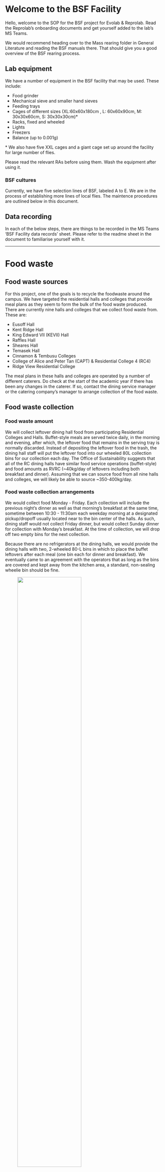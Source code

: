 Welcome to the BSF Facility
===========================

Hello, welcome to the SOP for the BSF project for Evolab & Reprolab.
Read the Reprolab’s onboarding documents and get yourself added to the
lab’s MS Teams.

We would recommend heading over to the Mass rearing folder in General
Literature and reading the BSF manuals there. That should give you a
good overview of the BSF rearing process.

Lab equipment
-------------

We have a number of equipment in the BSF facility that may be used.
These include:

-   Food grinder
-   Mechanical sieve and smaller hand sieves
-   Feeding trays
-   Cages of different sizes (XL:60x60x180cm , L: 60x60x90cm, M:
    30x30x60cm, S: 30x30x30cm)\*
-   Racks, fixed and wheeled
-   Lights
-   Freezers
-   Balance (up to 0.001g)

\* We also have five XXL cages and a giant cage set up around the
facility for large number of flies.

Please read the relevant RAs before using them. Wash the equipment after
using it.

### BSF cultures

Currently, we have five selection lines of BSF, labeled A to E. We are
in the process of establishing more lines of local flies. The maintence
procedures are outlined below in this document.

Data recording
--------------

In each of the below steps, there are things to be recorded in the MS
Teams ‘BSF Facility data records’ sheet. Please refer to the readme
sheet in the document to familiarise yourself with it.

------------------------------------------------------------------------

Food waste
==========

Food waste sources
------------------

For this project, one of the goals is to recycle the foodwaste around
the campus. We have targeted the residential halls and colleges that
provide meal plans as they seem to form the bulk of the food waste
produced. There are currently nine halls and colleges that we collect
food waste from. These are:

-   Eusoff Hall
-   Kent Ridge Hall
-   King Edward VII (KEVII) Hall
-   Raffles Hall
-   Sheares Hall
-   Temasek Hall
-   Cinnamon & Tembusu Colleges
-   College of Alice and Peter Tan (CAPT) & Residential College 4 (RC4)
-   Ridge View Residential College

The meal plans in these halls and colleges are operated by a number of
different caterers. Do check at the start of the academic year if there
has been any changes in the caterer. If so, contact the dining service
manager or the catering company’s manager to arrange collection of the
food waste.

Food waste collection
---------------------

### Food waste amount

We will collect leftover dining hall food from participating Residential
Colleges and Halls. Buffet-style meals are served twice daily, in the
morning and evening, after which, the leftover food that remains in the
serving tray is normally discarded. Instead of depositing the leftover
food in the trash, the dining hall staff will put the leftover food into
our wheeled 80L collection bins for our collection each day. The Office
of Sustainability suggests that all of the RC dining halls have similar
food service operations (buffet-style) and food amounts as RVRC
(\~40kg/day of leftovers including both breakfast and dinner). Assuming
that we can source food from all nine halls and colleges, we will likely
be able to source \~350-400kg/day.

### Food waste collection arrangements

We would collect food Monday - Friday. Each collection will include the
previous night’s dinner as well as that morning’s breakfast at the same
time, sometime between 10:30 - 11:30am each weekday morning at a
designated pickup/dropoff usually located near to the bin center of the
halls. As such, dining staff would not collect Friday dinner, but would
collect Sunday dinner for collection with Monday’s breakfast. At the
time of collection, we will drop off two empty bins for the next
collection.

Because there are no refrigerators at the dining halls, we would provide
the dining halls with two, 2-wheeled 80-L bins in which to place the
buffet leftovers after each meal (one bin each for dinner and
breakfast). We eventually came to an agreement with the operators that
as long as the bins are covered and kept away from the kitchen area, a
standard, non-sealing wheelie bin should be fine.

<figure>
<img src="images/FW_route.PNG" style="width:70.0%" alt="" /><figcaption>Fig 1. Food waste collection route.</figcaption>
</figure>

### School holidays

During the semester break, the food service will not be running.
Alternative arrangements from outside the campus will have to be made to
tide ths BSFs over during this time. Some food waste may be collected
from the canteen operators but this is unlikely to be sufficient. We
have tried to stock up on dry goods such as biscuits as feed but this is
not optimal for BSFs. We noticed higher than normal mortality in the
trays during this period. Food service should resume a week before the
new semester starts.

Food waste processing
---------------------

On returning from food collection, bins containing food waste are
unloaded from the lorry bed manually. They are then wheeled to the main
area and weighed. The food waste is then fed into the grinder or
handheld mixer depending on the amount of food waste collected. If the
food waste is too dry, water might have to be added. If the food waste
is too wet, dry substrate such as bread or biscuits will be added to
reduce the wetness of the food. These additional steps helps to
homogenise the quality of food waste and the optimal moisture content
for the larval consumption.

------------------------------------------------------------------------

Nursery
=======

Egg traps are replaced every Monday, Wednesday and Thursday. The eggs
are collected from the mating cages should be between 2-3 days old. The
egg traps are then weighed to determine the weight of eggs on it.
Nurseries should be set up immediately in case of early hatching.
Currently, nurseries are made using chicken feed sourced from Lian Wah
Hang Quail Poultry Farm. Generally, \~100g of dry chicken feed is added
to 1g of BSF eggs at 60% moisture, rounded to the closest 0.1g of eggs.
A maximum of 5g of eggs in used in each nursery as the chicken feed
layer will get too thick.

| Mass of eggs (g) | Dry chicken feed (g) | Water (g) | Container size |
|------------------|----------------------|-----------|----------------|
| \<1              | 100                  | 150       | Small          |
| 1-2              | 100-200              | 150-300   | Medium         |
| 2-3              | 200-300              | 300-450   | Large          |
| 3-4              | 300-400              | 450-600   | Large          |
| 4-5              | 400-500              | 600-750   | Large          |

Once the chicken feed has been mixed with water, we let it sit for an
hour. The chicken feed will absorb the water and cake up. Thoroughly mix
the moistened chicken feed and add a layer of dry coco peat. Ensure the
egg traps remain dry by placing them on top of the coco peat. An
elevated platform made of flexible wire mesh or a mini steaming tripod
can be used to support the egg traps. The nurseries are then covered
with a paper towel which is secured by a cut-out cover to prevent
phorids from infesting the nursery. They are placed in individual small
cages before being put into the large cage according to their line. The
nurseries are left there for one to two weeks before being trayed.
Midway through, it is good to mix and aerate the nurseries to prevent
any caking of the chicken feed.

Using chicken feed (\~$3/kg) nurseries will add on quite a substantial
amount to our expenses. Food waste nurseries are probably more
financially sustainable but it might lead to losses from escapees. We
have tried food waste nurseries before but did not quantify losses.
Nurseries comprised of a food waste + chicken feed (or okara) mix have
shown to be effective, and could minimize escapes by being slightly
drier and provide more structure to the substrate. This will require
further investigation to determine a suitable nursery mix.

#### Misc tips

-   We buy 25kg of chicken feed each time. This lasts us about 1-2
    months depending on the amount of eggs collected. We store the bag
    of chicken feed in a vacuum bag and remove the air using a wet/dry
    vacuum. This seems to allow us to keep the chicken feed fresh for a
    longer time and prevents the spread of mites.

-   Lightly knock the side of the cage to chase the flies away before
    retrieving the trap. A quick flick of the trap should get rid of
    most flies without damaging the eggs. If the trap is very full,
    sweeping off the flies with a finger might be preferable.

-   The BSFs commonly oviposit along the zips of the cages. If you are
    not careful, you may bring eggs from one cage to another and mix up
    the lines.

------------------------------------------------------------------------

Traying and feeding
===================

Nursery quantification and traying
----------------------------------

After about 7-10 days, the nurseries should be ready (dry) to be trayed.
Smaller nurseries tend to dry up sooner than the large ones. It might be
helpful to remove the cardboard traps to encourage more airflow and
faster drying times. Wet cardboard also tends to breakdown in the
nursery which makes sieving it more difficult.

Once the nursery is ready (dry), we will remove as much substrate as
possible from each nursery (ie dried clumps with no larvae). This is
done by sieving the mixture through an appropriate small sieve (\~1mm
and \~4mm). The remaining larvae tends to clump together in panic and
more substrate can be removed by skimming off the top substrate. The
larvae and remaining substrate will be homogenized. The number of larvae
in the nursery is estimated by counting the number in a small sample (3
x \~1.5g), which is then extrapolated based on the total weight of the
nursery. The larvae are then distributed into batches of approximately
10,000, which are then added to each blue tray with food waste.

Feeding
-------

Ideally, each tray would be fed once at the start of it’s lifespan,
enough for the maggots to reach maturity. We have done some preliminary
trials and a ratio of 3-5kg : 10,000 maggots in a blue tray seem to do
quite well. However, due to concerns with odours and escapees, we have
changed to multiple feedings.

Each tray starts out with one large scoop of spent grains or okara
(\~800g?). A depression is made in the center of the scoop and a scoop
of food waste is placed in the center in the depression. The grains
provide a dryer substrate and seem quite effective in discouraging
maggots from escaping. Each new tray is labeled as such:
Line-traydate-s/n. For example of maggots from line D, trayed on 10 Sep
2020 will be labelled as ‘D-10092020-01’, ‘D-10092020-02’ and so on. The
nursery number is also noted down to allow us to ttrack the performance
of specific nurseries. The trays are then placed on their respective
racks.

For existing trays, an additional scoop of food waste is added to the
tray every Monday, Wednesday and Friday or when the substrate is dry.
With certain types of food wastes (such as biscuits), the substrate
tends to dry quickly and cake up. Watering and mixing might need to be
done on an ad hoc basis if you notice caking. This should not be an
issue with foodwaste, okara or grains. The trays continue to receive
food until an estimated 40% of the larvae have prepupated.

------------------------------------------------------------------------

Harvesting
==========

Small scale harvesting
----------------------

If your experiment is on a smaller scale (yellow trays), you may
consider letting the larvae self harvest as prepuae migrate from wetter
areas in search of dry substrate to pupate in. This can be done by
placing a yellow tray in a larger blue tray and adding a wooden ramp on
the short side of the yellow tray. The self harvesting method will not
get all the prepupae out but it may be sufficient for your needs. This
can be combined together with manual handheld sieving to get even more
prepupae out of the trays. If the resultant frass is not important at
the end of the experiment, you may want to flood the yellow tray and add
coco peat in the blue tray. This will chase out most of the prepupae but
the frass is lost.

Large scale harvesting
----------------------

For the operations of the BSF facility, self harvest is too slow to be
used. Instead, we use the large mechanical sieve. It can fit up to three
layers of sieves with meshes of different sizes. We have a number of
sieves of different sizes that can be swapped depending on your needs
(10mm, 5mm, 3mm etc). The 5mm screen is most often used. The maggot tray
should be dry or the frass will clump up.

<figure>
<img src="images/siever.jpg" style="width:70.0%" alt="" /><figcaption>Fig 2. Mechanical sieve with alternative screens behind.</figcaption>
</figure>

When ready, turn the sieve on and pour the tray in the center of the
screen. Fine frass will fall through to the bottom layer while larger
frass and maggots are retained on the upper layers. We usually do two
passes through the sieve by re-sieving the finest frass. This should
remove most all of the prepupae from the frass. Clean the screens and
the bottom to ensure that **maggots of different lines do not mix**. Run
the siever for a short while to get the stragglers out from the chute
before moving on to the next tray. If you notice loud noises while
sieving, the nuts might need to be further tightened. Tightening (or
loosening) can be done quickly by using a drill with an adapter for the
nut. If the tray is still wet, the sieve will not work well. Let the
tray dry out for a day before assessing it again.

After sieving, the weight of the frass and larvae of each tray have to
be quantified. An additional measurement of prepupae percentage is taken
by counting a few samples of larvae. The frass goes into the designated
frass bins for composting and stored for botany or other gardening
interest groups. The trays of larvae are added into a large cage and
placed in the dark room. Each cage is to have between one to two trays
worth of maggots (total \~20,000 per cage). Remember to label the cage
so that we are able to track the amount of eggs from each cage. For very
large numbers of trays, we take precise measurements for five trays
before aggregating the rest.

<figure>
<img src="images/Frass.jpeg" style="width:50.0%" alt="" /><figcaption>Fig 3. BSF frass</figcaption>
</figure>

Currently (Sep 2020), we are still rebuilding our populations after the
circuit breaker. When it reaches a point where we have more than enough
adult flies, some trays can be harvested earlier for other purposes.

------------------------------------------------------------------------

Obtaining eggs
==============

Large cages
-----------

### Dark

Once the trays are placed in the cages, the cages are placed in the dark
room to build up a larger population of flies. Once a large population
of flies is established in a cage, it is brought out into the into and
placed along the row of windows.

### Light

Once the cage is by the windows, a small tray of sugar water with
sponges can placed in the cage for the flies. This can be topped up
twice a week. Two days after being brought into the light, a bait box
with an egg trap is added into the cage. The bait box is made using
chicken feed and frass from sieving. It should be made more watery as it
is expected to last for at least 2 weeks. These cages are lit by natural
sunlight.

<figure>
<img src="images/trap.png" style="width:30.0%" alt="" /><figcaption>Fig 4. BSF bait boxes with traps</figcaption>
</figure>

XXL and beyond
--------------

If the row beside the window is fully used, we have a a number of XXL
cages set up around the facility and a giant cage in the small office.
The XXL cages and giant cage in the rooms are lit using artificial
lighting. These are supposed to be optimised based on the visible
spectrum of the BSFs. Please wear eye protection before going into the
rooms if the lights are on. The egg production with these cages have not
been as good as the large cages, perhaps as due to a lower density but
more testing should be done ¯\\\_(ツ)\_/¯.

<figure>
<img src="images/LEDs.png" style="width:60.0%" alt="" /><figcaption>Fig 5. Wavelength of LEDs in the rooms</figcaption>
</figure>

Egg traps
---------

We have implemented the use of 2 different types of egg traps: wooden
traps and cardboard traps. Label cage the trap is from so that we can
track the performance of the cages. Traps are replaced every Monday,
Wednesday and Friday until the cage is decommissioned when most of the
flies have died.

### Wooden trap

Wooden traps are made by bundling four layers of wood, separated by thin
wooden spacers. More traps can be made by cutting wooden planks to size
with the saw. Using wooden traps, eggs can be gently scraped out using a
penknife to obtain the egg weight. Scrap along the wooden grain to
minimise damage to eggs. The eggs are scraped out onto a thin plastic
card which can be placed in the nursery. The traps are then placed in
the dehydrator for one to two hours to kill off any remaining eggs. Once
cooled, the trap can be used again.

<figure>
<img src="images/wooden%20trap.jpg" style="width:30.0%" alt="" /><figcaption>Fig 6. Example of a wooden trap</figcaption>
</figure>

### Cardbaord traps.

Cardboard traps are made by bundling 3-4 layers of cardboard. Each trap
is approximately 15x1.5cm. After the trap has been secured with a rubber
band, weigh the trap and write it on the cardboard. The weight of eggs
on the trap can be obtained by subtracting the final weight from the
initial weight of the trap. The cardboard traps can be placed directly
in the nurseries.

<figure>
<img src="images/cardboard%20trap.jpg" style="width:30.0%" alt="" /><figcaption>Fig 7. Example of a cardboard trap</figcaption>
</figure>

